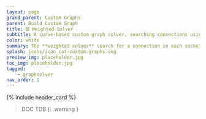 ```yaml
---
layout: page
grand_parent: Custom Graphs
parent: Build Custom Graph
title: 🝱 Weighted Solver
subtitle: A curve-based custom graph solver, searching connections using sockets.
color: white
summary: The **weighted solver** search for a connection in each socket direction, and favors either better alignment or shorter distance based on a weight curve.
splash: icons/icon_cat-custom-graphs.svg
preview_img: placeholder.jpg
toc_img: placeholder.jpg
tagged: 
    - graphsolver
nav_order: 1
---
```


{% include header_card %}

> DOC TDB
{: .warning }
